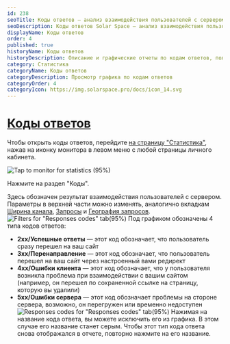 ```yaml
---
id: 238
seoTitle: Коды ответов — анализ взаимодействия пользователей с сервером
seoDescription: Коды ответов Solar Space — анализ взаимодействия пользователей с сервером. Узнайте, какие коды ответов наиболее часто используются на вашем сайте, и оптимизируйте взаимодействие пользователей с вашим ресурсом
displayName: Коды ответов
order: 4
published: true
historyName: Коды ответов
historyDescription: Описание и графические отчеты по кодам ответов, полученным от сервера
category: Статистика
categoryName: Коды ответов
categoryDescription: Просмотр графика по кодам ответов
categoryOrder: 4
categoryIcon: https://img.solarspace.pro/docs/icon_14.svg
---
```


# [Коды ответов](response-codes)

Чтобы открыть коды ответов, перейдите [на страницу "Статистика"]([235]), нажав на иконку монитора в левом меню с любой страницы личного кабинета.

![Tap to monitor for statistics (95%)](https://img.solarspace.pro/docs/tap-to-monitor-for-statistics.jpg "Переход на страницу Статистика")

Нажмите на раздел "Коды".

Здесь обозначен результат взаимодействия пользователей с сервером. Параметры в верхней части можно изменять, аналогично вкладкам [Ширина канала]([236]), [Запросы]([237]) и [География запросов]([239]).
![Filters for "Responses codes" tab(95%)](https://img.solarspace.pro/docs/statistics-codes-of-responces.jpg "Фильтры для вкладки 'Коды ответов'")
Под графиком обозначены 4 типа кодов ответов:
- **2хх/Успешные ответы** — этот код обозначает, что пользователь сразу перешел на ваш сайт
- **3хх/Перенаправление** — этот код обозначает, что пользователь перешел на ваш сайт через настроенный вами редирект
- **4хх/Ошибки клиента** — этот код обозначает, что у пользователя возникла проблема при взаимодействии с вашим сайтом (например, он перешел по сохраненной ссылке на страницу, которую вы удалили)
- **5хх/Ошибки сервера** — этот код обозначает проблемы на стороне сервера, возможно, он перегружен или временно недоступен
![Responses codes for "Responses codes" tab(95%)](https://img.solarspace.pro/docs/statistics-codes-of-responces-2.jpg "Коды ответов для вкладки 'Коды ответов'")
Нажимая на название кода ответа, вы можете исключить его из графика. В этом случае его название станет серым. Чтобы этот тип кода ответа снова отображался в отчете, повторно нажмите на его название.